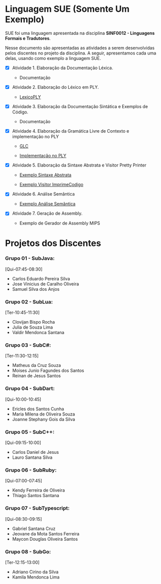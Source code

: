 # Linguagem SUE (Somente Um Exemplo)
SUE foi uma linguagem apresentada na disciplina __SINF0012 - Linguagens Formais e Tradutores__.

Nesse documento são apresentadas as atividades a serem desenvolvidas pelos discentes no projeto da disciplina. A seguir, apresentamos cada uma delas, usando como exemplo
a linguagem SUE.

- [x] Atividade 1. Elaboração da Documentação Léxica.

  - Documentação
  
- [x] Atividade 2. Elaboração do Léxico em PLY.
	
  - [LexicoPLY](https://github.com/andreluisms/TutorialSemantico02/blob/main/ExpressionLanguageLex.py)

- [x] Atividade 3. Elaboração da Documentação Sintática e Exemplos de Código.

  - Documentação

- [x] Atividade 4. Elaboração da Gramática Livre de Contexto e implementação no PLY

  - [GLC](https://github.com/andreluisms/TutorialSemantico02/blob/main/glc)

  - [Implementação no PLY](https://github.com/andreluisms/TutorialSemantico02/blob/main/ExpressionLanguageParser.py)

- [x] Atividade 5. Elaboração da Sintaxe Abstrata e Visitor Pretty Printer

  - [Exemplo Sintaxe Abstrata](https://github.com/andreluisms/TutorialSemantico02/blob/main/SintaxeAbstrata.py)

  - [Exemplo Visitor ImprimeCodigo](https://github.com/andreluisms/TutorialSemantico02/blob/main/Visitor.py)

- [x] Atividade 6. Análise Semântica

  - [Exemplo Análise Semântica](https://github.com/andreluisms/TutorialSemantico02/blob/main/SemanticVisitor.py)

- [x] Atividade 7. Geração de Assembly.
  
  - Exemplo de Gerador de Assembly MIPS


# Projetos dos Discentes 
### Grupo 01 - SubJava:
[Qui-07:45-08:30]
  - Carlos Eduardo Pereira Silva 
  - Jose Vinicius de Caralho Oliveira
  - Samuel Silva dos Anjos

### Grupo 02 - SubLua:
[Ter-10:45-11:30]
  - Clovijan Bispo Rocha
  - Julia de Souza Lima
  - Valdir Mendonca Santana

### Grupo 03 - SubC#:
[Ter-11:30-12:15]
  - Matheus da Cruz Souza 
  - Moises Junio Fagundes dos Santos
  - Reinan de Jesus Santos

### Grupo 04 - SubDart:
[Qui-10:00-10:45]
  - Ericles dos Santos Cunha
  - Maria Milena de Oliveira Souza
  - Joanne Stephany Gois da Silva

### Grupo 05 - SubC++:
[Qui-09:15-10:00]
  - Carlos Daniel de Jesus 
  - Lauro Santana Silva

### Grupo 06 - SubRuby:
[Qui-07:00-07:45]
  - Kendy Ferreira de Oliveira  
  - Thiago Santos Santana

### Grupo 07 - SubTypescript:
[Qui-08:30-09:15]
  - Gabriel Santana Cruz
  - Jeovane da Mota Santos Ferreira
  - Maycon Douglas Oliveira Santos

### Grupo 08 - SubGo:
[Ter-12:15-13:00]
  - Adriano Cirino da Silva
  - Kamila Mendonca Lima
